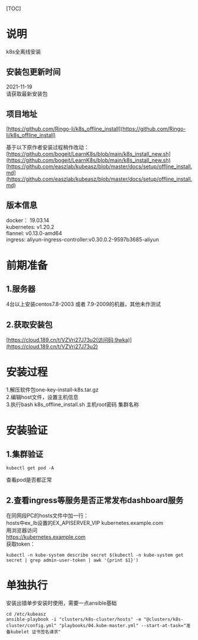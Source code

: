 [TOC] 

# 说明
k8s全离线安装

## 安装包更新时间
2021-11-19  
请获取最新安装包

## 项目地址
[https://github.com/Ringo-li/k8s_offline_install](https://github.com/Ringo-li/k8s_offline_install)  
  
基于以下原作者安装过程稍作改动：  
[https://github.com/bogeit/LearnK8s/blob/main/k8s_install_new.sh](https://github.com/bogeit/LearnK8s/blob/main/k8s_install_new.sh)
[https://github.com/easzlab/kubeasz/blob/master/docs/setup/offline_install.md](https://github.com/easzlab/kubeasz/blob/master/docs/setup/offline_install.md)  

## 版本信息
docker： 19.03.14  
kubernetes: v1.20.2  
flannel: v0.13.0-amd64  
ingress: aliyun-ingress-controller:v0.30.0.2-9597b3685-aliyun

# 前期准备
## 1.服务器
4台以上安装centos7.8-2003 或者 7.9-2009的机器，其他未作测试
## 2.获取安装包
[https://cloud.189.cn/t/VZVri27J73u2(访问码:9wka)](https://cloud.189.cn/t/VZVri27J73u2) 

# 安装过程
1.解压软件包one-key-install-k8s.tar.gz  
2.编辑host文件，设置主机信息  
3.执行bash k8s_offline_install.sh 主机root密码 集群名称  

# 安装验证
## 1.集群验证
```
kubectl get pod -A
```
查看pod是否都正常

## 2.查看ingress等服务是否正常发布dashboard服务
在同网段PC的hosts文件中加一行：  
hosts中ex_lb设置的EX_APISERVER_VIP kubernetes.example.com  
用浏览器访问  
https://kubernetes.example.com  
获取token：
```
kubectl -n kube-system describe secret $(kubectl -n kube-system get secret | grep admin-user-token | awk '{print $1}')
```

# 单独执行
安装出错单步安装时使用，需要一点ansible基础

```
cd /etc/kubeasz
ansible-playbook -i "clusters/k8s-cluster/hosts" -e "@clusters/k8s-cluster/config.yml" "playbooks/04.kube-master.yml" --start-at-task="准备kubelet 证书签名请求"
```
